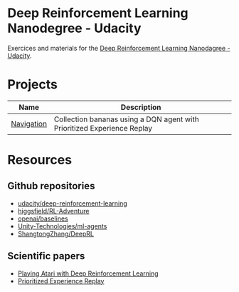 # Deep Reinforcement Learning Nanodegree - Udacity

Exercices and materials for the [Deep Reinforcement Learning Nanodagree - Udacity](https://www.udacity.com/course/deep-reinforcement-learning-nanodegree--nd893).

# Projects

| Name                               | Description                                                             |
| ---------------------------------- | ----------------------------------------------------------------------- |
| [Navigation](navigation/README.md) | Collection bananas using a DQN agent with Prioritized Experience Replay |

# Resources

## Github repositories

- [udacity/deep-reinforcement-learning](https://github.com/udacity/deep-reinforcement-learning)
- [higgsfield/RL-Adventure](https://github.com/higgsfield/RL-Adventure)
- [openai/baselines](https://github.com/openai/baselines)
- [Unity-Technologies/ml-agents](https://github.com/Unity-Technologies/ml-agents)
- [ShangtongZhang/DeepRL](https://github.com/ShangtongZhang/DeepRL)

## Scientific papers

- [Playing Atari with Deep Reinforcement Learning](https://www.cs.toronto.edu/~vmnih/docs/dqn.pdf)
- [Prioritized Experience Replay](https://arxiv.org/pdf/1511.05952.pdf)
